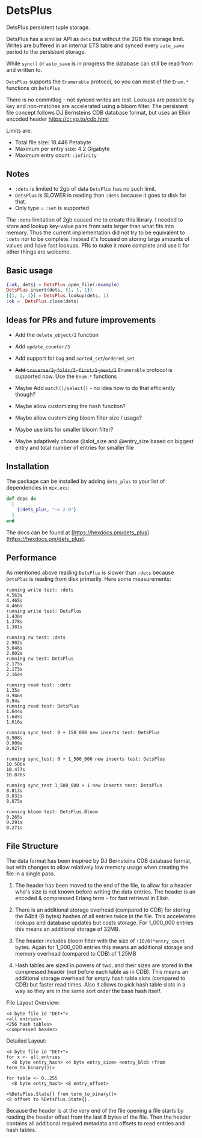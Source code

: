 # DetsPlus

DetsPlus persistent tuple storage.

DetsPlus has a similiar API as `dets` but without
the 2GB file storage limit. Writes are buffered in an
internal ETS table and synced every `auto_save` period
to the persistent storage.

While `sync()` or `auto_save` is in progress the database
can still be read from and written to.

`DetsPlus` supports the `Enumerable` protocol, so you can most of the `Enum.*` functions on `DetsPlus`

There is no commitlog - not synced writes are lost.
Lookups are possible by key and non-matches are accelerated
using a bloom filter. The persistent file concept follows
DJ Bernsteins CDB database format, but uses an Elixir
encoded header https://cr.yp.to/cdb.html

Limits are:

- Total file size: 18.446 Petabyte
- Maximum per entry size: 4.2 Gigabyte
- Maximum entry count: `:infinity`

## Notes

- `:dets` is limited to 2gb of data `DetsPlus` has no such limit.
- `DetsPlus` is SLOWER in reading than `:dets` because it goes to disk for that. 
- Only type = `:set` is supported

The `:dets` limitation of 2gb caused me to create this library. I needed to store and lookup key-value pairs from sets larger than what fits into memory. Thus the current implementation did not try to be equivalent to `:dets` nor to be complete. Instead it's focused on storing large amounts of values and have fast lookups. PRs to make it more complete and use it for other things are welcome. 

## Basic usage

```elixir
{:ok, dets} = DetsPlus.open_file(:example)
DetsPlus.insert(dets, {1, 1, 1})
[{1, 1, 1}] = DetsPlus.lookup(dets, 1)
:ok =  DetsPlus.close(dets)
```

## Ideas for PRs and future improvements

- Add the `delete_object/2` function
- Add `update_counter/3`
- Add support for `bag` and `sorted_set`/`ordered_set`
- ~~Add `traverse/2`, `foldr/3`, `first/1` ,`next/1`~~ `Enumerable` protocol is supported now. Use the `Enum.*` functions

- Maybe Add `match()/select()` - no idea how to do that efficiently though?
- Maybe allow customizing the hash function?
- Maybe allow customizing bloom filter size / usage?
- Maybe use bits for smaller bloom filter?
- Maybe adaptively choose @slot_size and @entry_size based on biggest entry and total number of entries for smaller file 

## Installation

The package can be installed by adding `dets_plus` to your list of dependencies in `mix.exs`:

```elixir
def deps do
  [
    {:dets_plus, "~> 2.0"}
  ]
end
```

The docs can be found at [https://hexdocs.pm/dets_plus](https://hexdocs.pm/dets_plus).

## Performance

As mentioned above reading `DetsPlus` is slower than `:dets` because `DetsPlus` is reading from disk primarily. Here 
some measurements:

```
running write test: :dets
4.563s
4.465s
4.466s
running write test: DetsPlus
1.436s
1.378s
1.381s

running rw test: :dets
2.902s
3.046s
2.802s
running rw test: DetsPlus
2.175s
2.173s
2.164s

running read test: :dets
1.35s
0.946s
0.94s
running read test: DetsPlus
1.644s
1.645s
1.616s

running sync_test: 0 + 150_000 new inserts test: DetsPlus
0.908s
0.909s
0.927s

running sync_test: 0 + 1_500_000 new inserts test: DetsPlus
10.506s
10.477s
10.876s

running sync_test 1_500_000 + 1 new inserts test: DetsPlus
8.813s
8.832s
8.875s

running bloom test: DetsPlus.Bloom
0.265s
0.291s
0.271s
```

## File Structure
 
The data format has been inspired by DJ Bernsteins CDB database format, but with changes to allow
relatively low memory usage when creating the file in a single pass. 

1) The header has been moved to the end of the file, to allow for a header who's size is not known before writing the data entries. The header is an encoded & compressed Erlang term - for fast retrieval in Elixir.

2) There is an additional storage overhead (compared to CDB) for storing the 64bit (8 bytes) hashes of all entries  twice in the file. This accelerates lookups and database updates but costs storage. 
For 1_000_000 entries this means an additional storage of 32MB.

3) The header includes bloom filter with the size of `(10/8)*entry_count` bytes. Again for 1_000_000 entries this means an additional storage and memory overhead (compared to CDB) of 1.25MB

4) Hash tables are sized in powers of two, and their sizes are stored in the compressed header (not before each table as in CDB). This means an additional storage overhead for empty hash table slots (compared to CDB) but faster read times. Also it allows to pick hash table slots in a way so they are in the same sort order the base hash itself. 

File Layout Overview:
```
<4 byte file id "DET+"> 
<all entries>
<256 hash tables>
<compressed header>
```

Detailed Layout:
```
<4 byte file id "DET+">
for x <- all_entries
  <8 byte entry_hash> <4 byte entry_size> <entry_blob (from term_to_binary())>

for table <- 0..255
  <8 byte entry_hash> <8 entry_offset>

<%DetsPlus.State{} from term_to_binary()>
<8 offset to %DetsPlus.State{}.
```

Because the header is at the very end of the file opening a file starts by reading the header offset from the last 8 bytes of the file. Then the header contains all additional required metadata and offsets to read entries and hash tables.  